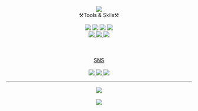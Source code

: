 
<div align="center">
  <img src="https://capsule-render.vercel.app/api?type=waving&color=auto&height=200&section=header&text=Eunjinee_GitHub&fontSize=90" />
</div>

<div align="center">
  ⚒️Tools & Sklls⚒️ <br/><br/>
</div>  


<div align="center">
  <img src="https://img.shields.io/badge/Visual Studio Code-007ACC?style=flat&logo=Visual Studio Code&logoColor=white"/>
  <img src="https://img.shields.io/badge/r-276DC3?style=flat&logo=r&logoColor=white"/>  
  <img src="https://img.shields.io/badge/python-3776AB?style=flat&logo=python&logoColor=white"/> 
  <img src="https://img.shields.io/badge/GitHub-181717?style=flat&logo=GitHub&logoColor=white"/><br/>
  <a href="https://www.notion.so/e7531935015f45f5a20d26cdfbbdc584?pvs=4" target="_blank"><img src="https://img.shields.io/badge/Notion-000000?style=flat&logo=Notion&logoColor=white"/>
  <img src="https://img.shields.io/badge/Slack-4A154B?style=flat&logo=Slack&logoColor=white"/>
  <img src="https://img.shields.io/badge/jupyter-F37626?style=flat&logo=jupyter&logoColor=white"/><br/><br/><br/><br/>
</div>

<div align="center">
  SNS<br/><br/>
</div>

<div align="center">
  <a href="eunjin990201@gmail.com" target="_blank"><img src="https://img.shields.io/badge/gmail-EA4335?style=flat&logo=gmail&logoColor=white"/>
    <a href="http://qr.kakao.com/talk/OqrfDUax0A6mJrn7W3A8hSloMBc-" target="_blank"><img src="https://img.shields.io/badge/kakao-FFCD00?style=flat&logo=kakao&logoColor=white"/>
  <a href="https://www.instagram.com/eun._.jinee_/" target="_blank"><img src="https://img.shields.io/badge/instagram-E4405F?style=flat&logo=instagram&logoColor=white"/>
</div>

---
<div align=center>
  

<div align="center">
  <img src="https://github-readme-stats.vercel.app/api/top-langs/?username=eunjineeee&layout=compact"><br><br>
  <img src="https://github-readme-stats.vercel.app/api?username=eunjineeee&theme=nord&show_icons=true">
</div>
